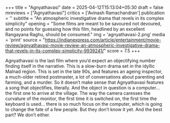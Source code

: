 +++
title = "Agnyathavasi"
date = 2025-04-12T15:13:04+05:30
draft = false
mreviews = ["Agnyathavasi"]
critics = ['Avinash Ramachandran']
publication = ''
subtitle = "An atmospheric investigative drama that revels in its complex simplicity"
opening = "Some films are meant to be savoured not devoured, and no points for guessing how this film, headlined by an excellent Rangayana Raghu, should be consumed."
img = 'agnyathavasi-2.png'
media = 'print'
source = "https://indianexpress.com/article/entertainment/movie-review/agnyathavasi-movie-review-an-atmospheric-investigative-drama-that-revels-in-its-complex-simplicity-9939241/"
score = 7.5
+++

Agnyathavasi is the last film where you’d expect an objectifying number finding itself in the narrative. This is a slow-burn drama set in the idyllic Malnad region. This is set in the late 90s, and features an ageing inspector, a much-older retired postmaster, a lot of conversations about parenting and farming, and a murder. So it doesn’t make sense that Agnyathavasi features a song that objectifies, literally. And the object in question is a computer… the first one to arrive at the village. The way the camera caresses the curvature of the monitor, the first time it is switched on, the first time the keyboard is used… there is so much focus on the computer, which is going to change the fate of a few people. But they don’t know it yet. And the best part? We don’t either.
